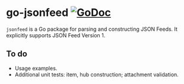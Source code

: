 # go-jsonfeed [![GoDoc](https://godoc.org/github.com/lukasschwab/go-jsonfeed?status.svg)](https://godoc.org/github.com/lukasschwab/go-jsonfeed)

`jsonfeed` is a Go package for parsing and constructing JSON Feeds. It explicitly supports JSON Feed Version 1.

## To do

+ Usage examples.
+ Additional unit tests: item, hub construction; attachment validation.
